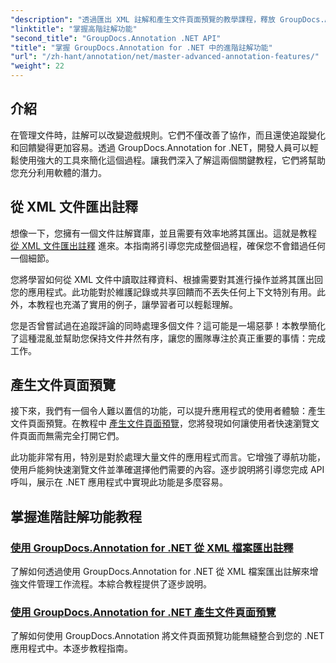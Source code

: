 ```yaml
---
"description": "透過匯出 XML 註解和產生文件頁面預覽的教學課程，釋放 GroupDocs.Annotation for .NET 的潛力。"
"linktitle": "掌握高階註解功能"
"second_title": "GroupDocs.Annotation .NET API"
"title": "掌握 GroupDocs.Annotation for .NET 中的進階註解功能"
"url": "/zh-hant/annotation/net/master-advanced-annotation-features/"
"weight": 22
---
```


## 介紹

在管理文件時，註解可以改變遊戲規則。它們不僅改善了協作，而且還使追蹤變化和回饋變得更加容易。透過 GroupDocs.Annotation for .NET，開發人員可以輕鬆使用強大的工具來簡化這個過程。讓我們深入了解這兩個關鍵教程，它們將幫助您充分利用軟體的潛力。

## 從 XML 文件匯出註釋

想像一下，您擁有一個文件註解寶庫，並且需要有效率地將其匯出。這就是教程 [從 XML 文件匯出註釋](./export-annotations-from-xml-file/) 進來。本指南將引導您完成整個過程，確保您不會錯過任何一個細節。 

您將學習如何從 XML 文件中讀取註釋資料、根據需要對其進行操作並將其匯出回您的應用程式。此功能對於維護記錄或共享回饋而不丟失任何上下文特別有用。此外，本教程也充滿了實用的例子，讓學習者可以輕鬆理解。 

您是否曾嘗試過在追蹤評論的同時處理多個文件？這可能是一場惡夢！本教學簡化了這種混亂並幫助您保持文件井然有序，讓您的團隊專注於真正重要的事情：完成工作。

## 產生文件頁面預覽

接下來，我們有一個令人難以置信的功能，可以提升應用程式的使用者體驗：產生文件頁面預覽。在教程中 [產生文件頁面預覽](./generate-document-page-previews/)，您將發現如何讓使用者快速瀏覽文件頁面而無需完全打開它們。

此功能非常有用，特別是對於處理大量文件的應用程式而言。它增強了導航功能，使用戶能夠快速瀏覽文件並準確選擇他們需要的內容。逐步說明將引導您完成 API 呼叫，展示在 .NET 應用程式中實現此功能是多麼容易。 

## 掌握進階註解功能教程
### [使用 GroupDocs.Annotation for .NET 從 XML 檔案匯出註釋](./export-annotations-from-xml-file/)
了解如何透過使用 GroupDocs.Annotation for .NET 從 XML 檔案匯出註解來增強文件管理工作流程。本綜合教程提供了逐步說明。
### [使用 GroupDocs.Annotation for .NET 產生文件頁面預覽](./generate-document-page-previews/)
了解如何使用 GroupDocs.Annotation 將文件頁面預覽功能無縫整合到您的 .NET 應用程式中。本逐步教程指南。